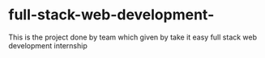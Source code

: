 # full-stack-web-development-
This is the project done by team which given by take it easy full stack web development internship
